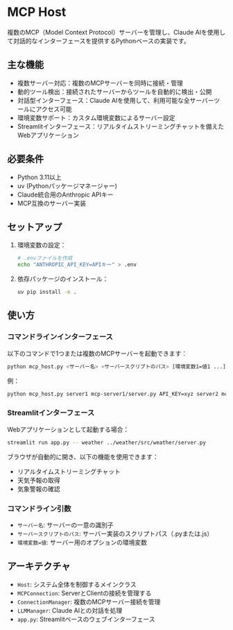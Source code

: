 # MCP Host

複数のMCP（Model Context Protocol）サーバーを管理し、Claude AIを使用して対話的なインターフェースを提供するPythonベースの実装です。

## 主な機能

- 複数サーバー対応：複数のMCPサーバーを同時に接続・管理
- 動的ツール検出：接続されたサーバーからツールを自動的に検出・公開
- 対話型インターフェース：Claude AIを使用して、利用可能な全サーバーツールにアクセス可能
- 環境変数サポート：カスタム環境変数によるサーバー設定
- Streamlitインターフェース：リアルタイムストリーミングチャットを備えたWebアプリケーション

## 必要条件

- Python 3.11以上
- uv (Pythonパッケージマネージャー)
- Claude統合用のAnthropic APIキー
- MCP互換のサーバー実装

## セットアップ

1. 環境変数の設定：
   ```bash
   # .envファイルを作成
   echo "ANTHROPIC_API_KEY=APIキー" > .env
   ```

2. 依存パッケージのインストール：
   ```bash
   uv pip install -e .
   ```

## 使い方

### コマンドラインインターフェース

以下のコマンドで1つまたは複数のMCPサーバーを起動できます：

```bash
python mcp_host.py <サーバー名> <サーバースクリプトのパス> [環境変数1=値1 ...]
```

例：
```bash
python mcp_host.py server1 mcp-server1/server.py API_KEY=xyz server2 mcp-server2/server.py TOKEN=abc
```

### Streamlitインターフェース

Webアプリケーションとして起動する場合：
```bash
streamlit run app.py -- weather ../weather/src/weather/server.py
```

ブラウザが自動的に開き、以下の機能を使用できます：
- リアルタイムストリーミングチャット
- 天気予報の取得
- 気象警報の確認

### コマンドライン引数

- `サーバー名`: サーバーの一意の識別子
- `サーバースクリプトのパス`: サーバー実装のスクリプトパス（.pyまたは.js）
- `環境変数=値`: サーバー用のオプションの環境変数

## アーキテクチャ

- `Host`: システム全体を制御するメインクラス
- `MCPConnection`: ServerとClientの接続を管理する
- `ConnectionManager`: 複数のMCPサーバー接続を管理
- `LLMManager`: Claude AIとの対話を処理
- `app.py`: Streamlitベースのウェブインターフェース
